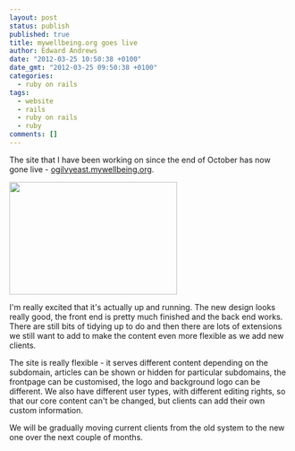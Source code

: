 ```yaml
---
layout: post
status: publish
published: true
title: mywellbeing.org goes live
author: Edward Andrews
date: "2012-03-25 10:50:38 +0100"
date_gmt: "2012-03-25 09:50:38 +0100"
categories:
  - ruby on rails
tags:
  - website
  - rails
  - ruby on rails
  - ruby
comments: []
---
```


<p>The site that I have been working on since the end of October has now gone live - <a href="http://ogilvyeast.mywellbeing.org">ogilvyeast.mywellbeing.org</a>.</p>
<p><a href="http://epa.me.uk/wp-content/uploads/2012/03/oglilvyeast.jpg"><img src="http://epa.me.uk/wp-content/uploads/2012/03/oglilvyeast-300x201.jpg" alt="" title="oglilvyeast" width="300" height="201" class="aligncenter size-medium wp-image-229" /></a></p>
<p>I'm really excited that it's actually up and running.  The new design looks really good, the front end is pretty much finished and the back end works.  There are still bits of tidying up to do and then there are lots of extensions we still want to add to make the content even more flexible as we add new clients.</p>
<p>The site is really flexible - it serves different content depending on the subdomain, articles can be shown or hidden for particular subdomains, the frontpage can be customised, the logo and background logo can be different.  We also have different user types, with different editing rights, so that our core content can't be changed, but clients can add their own custom information.</p>
<p>We will be gradually moving current clients from the old system to the new one over the next couple of months.</p>
